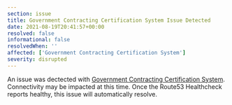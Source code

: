 ```yaml
---
section: issue
title: Government Contracting Certification System Issue Detected
date: 2021-08-19T20:41:57+00:00
resolved: false
informational: false
resolvedWhen: ''
affected: ['Government Contracting Certification System']
severity: disrupted
---
```

An issue was dectected with [Government Contracting Certification System](https://certify.sba.gov).  Connectivity may be impacted at this time.  Once the Route53 Healthcheck reports healthy, this issue will automatically resolve.
